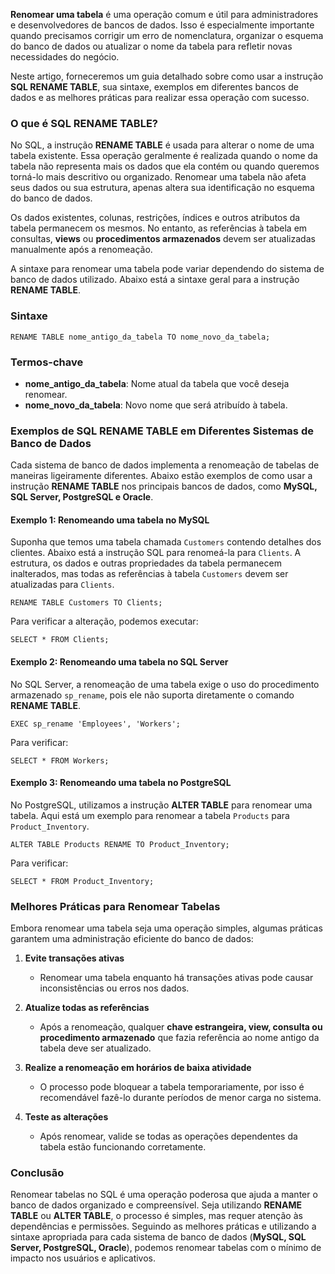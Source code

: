 **Renomear uma tabela** é uma operação comum e útil para administradores e desenvolvedores de bancos de dados. Isso é especialmente importante quando precisamos corrigir um erro de nomenclatura, organizar o esquema do banco de dados ou atualizar o nome da tabela para refletir novas necessidades do negócio.

Neste artigo, forneceremos um guia detalhado sobre como usar a instrução **SQL RENAME TABLE**, sua sintaxe, exemplos em diferentes bancos de dados e as melhores práticas para realizar essa operação com sucesso.

### **O que é SQL RENAME TABLE?**

No SQL, a instrução **RENAME TABLE** é usada para alterar o nome de uma tabela existente. Essa operação geralmente é realizada quando o nome da tabela não representa mais os dados que ela contém ou quando queremos torná-lo mais descritivo ou organizado. Renomear uma tabela não afeta seus dados ou sua estrutura, apenas altera sua identificação no esquema do banco de dados.

Os dados existentes, colunas, restrições, índices e outros atributos da tabela permanecem os mesmos. No entanto, as referências à tabela em consultas, **views** ou **procedimentos armazenados** devem ser atualizadas manualmente após a renomeação.

A sintaxe para renomear uma tabela pode variar dependendo do sistema de banco de dados utilizado. Abaixo está a sintaxe geral para a instrução **RENAME TABLE**.

### **Sintaxe**

```
RENAME TABLE nome_antigo_da_tabela TO nome_novo_da_tabela;
```

### **Termos-chave**

- **nome_antigo_da_tabela**: Nome atual da tabela que você deseja renomear.
- **nome_novo_da_tabela**: Novo nome que será atribuído à tabela.

### **Exemplos de SQL RENAME TABLE em Diferentes Sistemas de Banco de Dados**

Cada sistema de banco de dados implementa a renomeação de tabelas de maneiras ligeiramente diferentes. Abaixo estão exemplos de como usar a instrução **RENAME TABLE** nos principais bancos de dados, como **MySQL, SQL Server, PostgreSQL e Oracle**.

#### **Exemplo 1: Renomeando uma tabela no MySQL**

Suponha que temos uma tabela chamada `Customers` contendo detalhes dos clientes. Abaixo está a instrução SQL para renomeá-la para `Clients`. A estrutura, os dados e outras propriedades da tabela permanecem inalterados, mas todas as referências à tabela `Customers` devem ser atualizadas para `Clients`.

```
RENAME TABLE Customers TO Clients;
```

Para verificar a alteração, podemos executar:

```
SELECT * FROM Clients;
```

#### **Exemplo 2: Renomeando uma tabela no SQL Server**

No SQL Server, a renomeação de uma tabela exige o uso do procedimento armazenado `sp_rename`, pois ele não suporta diretamente o comando **RENAME TABLE**.

```
EXEC sp_rename 'Employees', 'Workers';
```

Para verificar:

```
SELECT * FROM Workers;
```

#### **Exemplo 3: Renomeando uma tabela no PostgreSQL**

No PostgreSQL, utilizamos a instrução **ALTER TABLE** para renomear uma tabela. Aqui está um exemplo para renomear a tabela `Products` para `Product_Inventory`.

```
ALTER TABLE Products RENAME TO Product_Inventory;
```

Para verificar:

```
SELECT * FROM Product_Inventory;
```

### **Melhores Práticas para Renomear Tabelas**

Embora renomear uma tabela seja uma operação simples, algumas práticas garantem uma administração eficiente do banco de dados:

1. **Evite transações ativas**
    
    - Renomear uma tabela enquanto há transações ativas pode causar inconsistências ou erros nos dados.
        
2. **Atualize todas as referências**
    
    - Após a renomeação, qualquer **chave estrangeira, view, consulta ou procedimento armazenado** que fazia referência ao nome antigo da tabela deve ser atualizado.
        
3. **Realize a renomeação em horários de baixa atividade**
    
    - O processo pode bloquear a tabela temporariamente, por isso é recomendável fazê-lo durante períodos de menor carga no sistema.
        
4. **Teste as alterações**
    
    - Após renomear, valide se todas as operações dependentes da tabela estão funcionando corretamente.

### **Conclusão**

Renomear tabelas no SQL é uma operação poderosa que ajuda a manter o banco de dados organizado e compreensível. Seja utilizando **RENAME TABLE** ou **ALTER TABLE**, o processo é simples, mas requer atenção às dependências e permissões. Seguindo as melhores práticas e utilizando a sintaxe apropriada para cada sistema de banco de dados (**MySQL, SQL Server, PostgreSQL, Oracle**), podemos renomear tabelas com o mínimo de impacto nos usuários e aplicativos.


